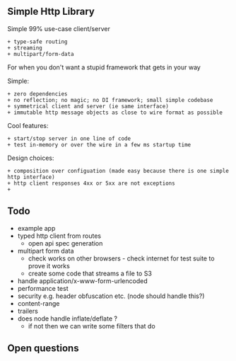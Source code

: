 ## Simple Http Library

Simple 99% use-case client/server

    + type-safe routing
    + streaming
    + multipart/form-data

For when you don't want a stupid framework that gets in your way

Simple:

    + zero dependencies
    + no reflection; no magic; no DI framework; small simple codebase
    + symmetrical client and server (ie same interface) 
    + immutable http message objects as close to wire format as possible
    
Cool features:

    + start/stop server in one line of code 
    + test in-memory or over the wire in a few ms startup time

Design choices:

    + composition over configuation (made easy because there is one simple http interface) 
    + http client responses 4xx or 5xx are not exceptions
    + 

## Todo

- example app
- typed http client from routes
  - open api spec generation
- multipart form data
  - check works on other browsers - check internet for test suite to prove it works
  - create some code that streams a file to S3
- handle application/x-www-form-urlencoded
- performance test
- security e.g. header obfuscation etc. (node should handle this?)
- content-range
- trailers
- does node handle inflate/deflate ?
  - if not then we can write some filters that do

## Open questions

